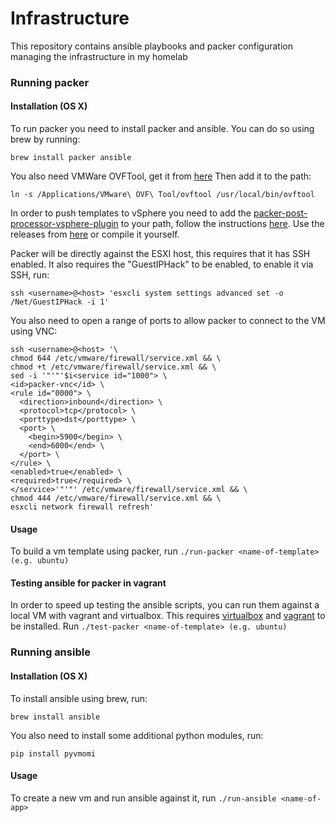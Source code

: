 # Infrastructure
This repository contains ansible playbooks and packer configuration managing the infrastructure in my homelab

### Running packer
#### Installation (OS X)
To run packer you need to install packer and ansible. You can do so using brew by running:

```brew install packer ansible```

You also need VMWare OVFTool, get it from [here](https://www.vmware.com/support/developer/ovf/)
Then add it to the path:

```ln -s /Applications/VMware\ OVF\ Tool/ovftool /usr/local/bin/ovftool```

In order to push templates to vSphere you need to add the [packer-post-processor-vsphere-plugin](https://github.com/DMarby/packer-post-processor-vsphere-template) to your path, follow the instructions [here](https://github.com/DMarby/packer-post-processor-vsphere-template#installing).
Use the releases from [here](https://github.com/DMarby/packer-post-processor-vsphere-template/releases) or compile it yourself.

Packer will be directly against the ESXI host, this requires that it has SSH enabled.
It also requires the "GuestIPHack" to be enabled, to enable it via SSH, run:

```ssh <username>@<host> 'esxcli system settings advanced set -o /Net/GuestIPHack -i 1'```

You also need to open a range of ports to allow packer to connect to the VM using VNC:

```
ssh <username>@<host> '\
chmod 644 /etc/vmware/firewall/service.xml && \
chmod +t /etc/vmware/firewall/service.xml && \
sed -i '"'"'$i<service id="1000"> \
<id>packer-vnc</id> \
<rule id="0000"> \
  <direction>inbound</direction> \
  <protocol>tcp</protocol> \
  <porttype>dst</porttype> \
  <port> \
    <begin>5900</begin> \
    <end>6000</end> \
  </port> \
</rule> \
<enabled>true</enabled> \
<required>true</required> \
</service>'"'"' /etc/vmware/firewall/service.xml && \
chmod 444 /etc/vmware/firewall/service.xml && \
esxcli network firewall refresh'
```

#### Usage
To build a vm template using packer, run `./run-packer <name-of-template> (e.g. ubuntu)`

#### Testing ansible for packer in vagrant
In order to speed up testing the ansible scripts, you can run them against a local VM with vagrant and virtualbox.
This requires [virtualbox](https://www.virtualbox.org/) and [vagrant](https://www.vagrantup.com/) to be installed.
Run `./test-packer <name-of-template> (e.g. ubuntu)`

### Running ansible
#### Installation (OS X)
To install ansible using brew, run:

```brew install ansible```

You also need to install some additional python modules, run:

```pip install pyvmomi```

#### Usage
To create a new vm and run ansible against it, run `./run-ansible <name-of-app>`
